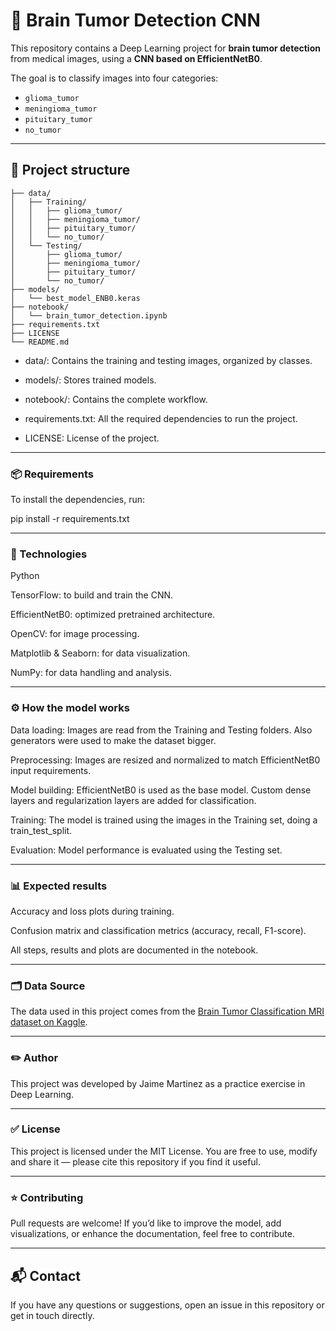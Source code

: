 # 🧠 Brain Tumor Detection CNN

This repository contains a Deep Learning project for **brain tumor detection** from medical images, using a **CNN based on EfficientNetB0**.

The goal is to classify images into four categories:
- `glioma_tumor`
- `meningioma_tumor`
- `pituitary_tumor`
- `no_tumor`

---

## 📁 Project structure

```
├── data/
│   ├── Training/
│   │   ├── glioma_tumor/
│   │   ├── meningioma_tumor/
│   │   ├── pituitary_tumor/
│   │   └── no_tumor/
│   └── Testing/
│       ├── glioma_tumor/
│       ├── meningioma_tumor/
│       ├── pituitary_tumor/
│       └── no_tumor/
├── models/
│   └── best_model_ENB0.keras
├── notebook/
│   └── brain_tumor_detection.ipynb
├── requirements.txt
├── LICENSE
└── README.md
```

- data/: Contains the training and testing images, organized by classes.

- models/: Stores trained models.

- notebook/: Contains the complete workflow.

- requirements.txt: All the required dependencies to run the project.

- LICENSE: License of the project.

---

### 📦 Requirements

To install the dependencies, run:

pip install -r requirements.txt

---

### 🧰 Technologies

Python

TensorFlow: to build and train the CNN.

EfficientNetB0: optimized pretrained architecture.

OpenCV: for image processing.

Matplotlib & Seaborn: for data visualization.

NumPy: for data handling and analysis.

---

### ⚙️ How the model works

Data loading: Images are read from the Training and Testing folders. Also generators were used to make the dataset bigger.

Preprocessing: Images are resized and normalized to match EfficientNetB0 input requirements.

Model building: EfficientNetB0 is used as the base model. Custom dense layers and regularization layers are added for classification.

Training: The model is trained using the images in the Training set, doing a train_test_split.

Evaluation: Model performance is evaluated using the Testing set.

---

### 📊 Expected results

Accuracy and loss plots during training.

Confusion matrix and classification metrics (accuracy, recall, F1-score).

All steps, results and plots are documented in the notebook.

---

###  🗂️  Data Source

The data used in this project comes from the [Brain Tumor Classification MRI dataset on Kaggle](https://www.kaggle.com/datasets/sartajbhuvaji/brain-tumor-classification-mri).

---

### ✏️ Author

This project was developed by Jaime Martinez as a practice exercise in Deep Learning.

---

### ✅ License

This project is licensed under the MIT License.
You are free to use, modify and share it — please cite this repository if you find it useful.

---

### ⭐ Contributing
Pull requests are welcome!
If you’d like to improve the model, add visualizations, or enhance the documentation, feel free to contribute.

---

## 📬 Contact
If you have any questions or suggestions, open an issue in this repository or get in touch directly.
